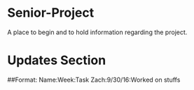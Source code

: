 # Senior-Project
A place to begin and to hold information regarding the project. 

# Updates Section
##Format: Name:Week:Task
Zach:9/30/16:Worked on stuffs